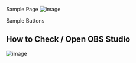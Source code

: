 
Sample Page
![image](https://user-images.githubusercontent.com/76603653/213900994-38bd4b3f-d4ff-444c-9682-c17f57e8a4c3.png)


Sample Buttons 

## How to Check / Open OBS Studio
![image](https://user-images.githubusercontent.com/76603653/213929456-0d50c290-f743-441b-ba07-b6ab78a32f44.png)

